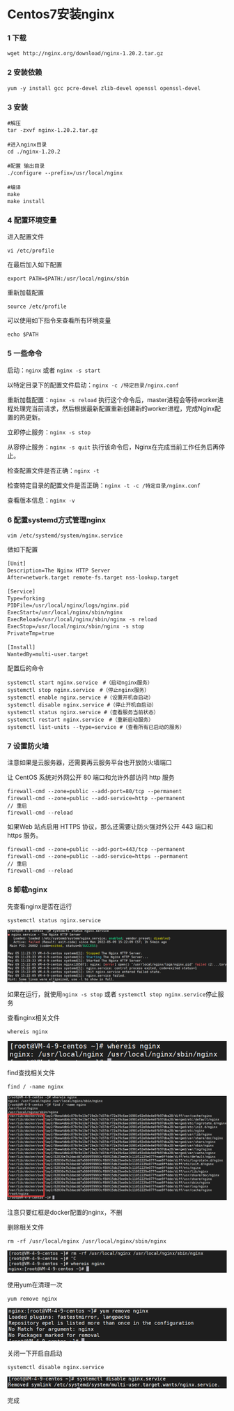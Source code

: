 # Centos7安装nginx

### 1 下载

```shell
wget http://nginx.org/download/nginx-1.20.2.tar.gz
```

### 2 安装依赖

```shell
yum -y install gcc pcre-devel zlib-devel openssl openssl-devel
```

### 3 安装

```shell
#解压
tar -zxvf nginx-1.20.2.tar.gz

#进入nginx目录
cd ./nginx-1.20.2

#配置 输出目录
./configure --prefix=/usr/local/nginx

#编译
make
make install
```

### 4 配置环境变量

进入配置文件

```shell
vi /etc/profile
```

在最后加入如下配置

```shell
export PATH=$PATH:/usr/local/nginx/sbin
```

重新加载配置

```shell
source /etc/profile
```

可以使用如下指令来查看所有环境变量

```shell
echo $PATH
```



### 5 一些命令

启动：`nginx` 或者 `nginx -s start`

以特定目录下的配置文件启动：`nginx -c /特定目录/nginx.conf`

重新加载配置：`nginx -s reload` 执行这个命令后，master进程会等待worker进程处理完当前请求，然后根据最新配置重新创建新的worker进程，完成Nginx配置的热更新。

立即停止服务：`nginx -s stop`

从容停止服务：`nginx -s quit` 执行该命令后，Nginx在完成当前工作任务后再停止。

检查配置文件是否正确：`nginx -t`

检查特定目录的配置文件是否正确：`nginx -t -c /特定目录/nginx.conf`

查看版本信息：`nginx -v`



### 6 配置systemd方式管理nginx

```shell
vim /etc/systemd/system/nginx.service
```

做如下配置

```shell
[Unit]
Description=The Nginx HTTP Server
After=network.target remote-fs.target nss-lookup.target

[Service]
Type=forking
PIDFile=/usr/local/nginx/logs/nginx.pid
ExecStart=/usr/local/nginx/sbin/nginx
ExecReload=/usr/local/nginx/sbin/nginx -s reload
ExecStop=/usr/local/nginx/sbin/nginx -s stop
PrivateTmp=true

[Install]
WantedBy=multi-user.target
```

配置后的命令

```shell
systemctl start nginx.service　#（启动nginx服务）
systemctl stop nginx.service　#（停止nginx服务）
systemctl enable nginx.service #（设置开机自启动）
systemctl disable nginx.service #（停止开机自启动）
systemctl status nginx.service #（查看服务当前状态）
systemctl restart nginx.service　#（重新启动服务）
systemctl list-units --type=service #（查看所有已启动的服务）
```



### 7 设置防火墙

注意如果是云服务器，还需要再云服务平台也开放防火墙端口

让 CentOS 系统对外网公开 80 端口和允许外部访问 http 服务

```shell
firewall-cmd --zone=public --add-port=80/tcp --permanent
firewall-cmd --zone=public --add-service=http --permanent
// 重启
firewall-cmd --reload
```

如果Web 站点启用 HTTPS 协议，那么还需要让防火强对外公开 443 端口和 https 服务。

```shell
firewall-cmd --zone=public --add-port=443/tcp --permanent
firewall-cmd --zone=public --add-service=https --permanent
// 重启
firewall-cmd --reload
```



### 8 卸载nginx

先查看nginx是否在运行

```shell
systemctl status nginx.service
```

<img src="./nginx_tutorial.assets/image-20220509171754790.png" alt="image-20220509171754790" style="zoom:80%;" />

如果在运行，就使用`nginx -s stop` 或者 `systemctl stop nginx.service`停止服务



查看nginx相关文件

```shell
whereis nginx
```

<img src="./nginx_tutorial.assets/image-20220509171925824.png" alt="image-20220509171925824" style="zoom:80%;" />



find查找相关文件

```shell
find / -name nginx
```

<img src="./nginx_tutorial.assets/image-20220509172047183.png" alt="image-20220509172047183" style="zoom:80%;" />

注意只要红框是docker配置的nginx，不删



删除相关文件

```shell
rm -rf /usr/local/nginx /usr/local/nginx/sbin/nginx
```

<img src="./nginx_tutorial.assets/image-20220509172229402.png" alt="image-20220509172229402" style="zoom:80%;" />



使用yum在清理一次

```shell
yum remove nginx
```

<img src="./nginx_tutorial.assets/image-20220509172313627.png" alt="image-20220509172313627" style="zoom:80%;" />



关闭一下开启自启动

```shell
systemctl disable nginx.service
```

<img src="./nginx_tutorial.assets/image-20220509172821742.png" alt="image-20220509172821742" style="zoom:80%;" />



完成



